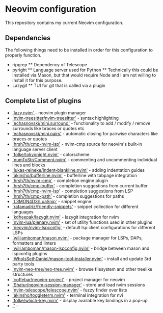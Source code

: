 # Neovim configuration

This repository contains my current Neovim configuration.

## Dependencies

The following things need to be installed in order for this configuration to properly function.

* ripgrep
** Dependency of Telescope
* pyright
** Language server used for Python
** Technically this could be installed via Mason, but that would require Node and I am not willing to install it for this purpose.
* Lazygit
** TUI for git that is called via a plugin

## Complete List of plugins

* [  'lazy.nvim' ]( https://github.com/folke/lazy.nvim.git ) - neovim plugin manager
* ['nvim-treesitter/nvim-treesitter']( https://github.com/nvim-treesitter/nvim-treesitter.git ) - syntax highlighting
* ['echasnovski/mini.surround']( https://github.com/echasnovski/mini.surround.git ) - functionality to add / modify / remove surrounds like braces or quotes etc
* ['echasnovski/mini.pairs']( https://github.com/echasnovski/mini.pairs.git ) - automatic closing for pairwise characters like braces or quotes
* ['hrsh7th/cmp-nvim-lsp']( https://github.com/hrsh7th/cmp-nvim-lsp.git ) - nvim-cmp source for neovim's built-in language server client
* ['folke/tokyonight.nvim']( https://github.com/folke/tokyonight.nvim.git ) - colorscheme
* ['numToStr/Comment.nvim']( https://github.com/numToStr/Comment.nvim.git ) - commenting and uncommenting individual lines and blocks
* ['lukas-reineke/indent-blankline.nvim']( https://github.com/lukas-reineke/indent-blankline.nvim.git ) - adding indentation guides
* ['akinsho/bufferline.nvim']( https://github.com/akinsho/bufferline.nvim.git ) - bufferline with tabpage integration
* ['hrsh7th/nvim-cmp']( https://github.com/hrsh7th/nvim-cmp.git ) - completion engine plugin
* ['hrsh7th/cmp-buffer']( https://github.com/hrsh7th/cmp-buffer.git ) - completion suggestions from current buffer
* ['hrsh7th/cmp-nvim-lsp']( https://github.com/hrsh7th/cmp-nvim-lsp.git ) - completion suggestions from LSP
* ['hrsh7th/cmp-path']( https://github.com/hrsh7th/cmp-path.git ) - completion suggestions for paths
* ['L3MON4D3/LuaSnip']( https://github.com/L3MON4D3/LuaSnip.git ) - snippet engine 
* ['rafamadriz/friendly-snippets']( https://github.com/rafamadriz/friendly-snippets.git ) - snippet collection for different languages
* ['kdheepak/lazygit.nvim']( https://github.com/kdheepak/lazygit.nvim.git ) - lazygit integration for nvim
* ['nvim-lua/plenary.nvim']( https://github.com/nvim-lua/plenary.nvim.git ) - set of utility functions used in other plugins
* ['neovim/nvim-lspconfig']( https://github.com/neovim/nvim-lspconfig.git ) - default lsp client configurations for different LSPs
* ['williamboman/mason.nvim']( https://github.com/williamboman/mason.nvim.git ) - package manager for LSPs, DAPs, formatters and linters
* ['williamboman/mason-lspconfig.nvim']( https://github.com/williamboman/mason-lspconfig.nvim.git ) - bridge between mason and lspconfig plugins
* ['WhoIsSethDaniel/mason-tool-installer.nvim']( https://github.com/WhoIsSethDaniel/mason-tool-installer.nvim.git ) - install and update 3rd party tools
* ['nvim-neo-tree/neo-tree.nvim']( https://github.com/nvim-neo-tree/neo-tree.nvim.git ) - browse filesystem and other treelike structures
* ['coffebar/neovim-project']( https://github.com/coffebar/neovim-project.git ) - project manager for neovim
* ['Shatur/neovim-session-manager']( https://github.com/Shatur/neovim-session-manager.git ) - store and load nvim sessions
* ['nvim-telescope/telescope.nvim']( https://github.com/nvim-telescope/telescope.nvim.git ) - fuzzy finder over lists
* ['akinsho/toggleterm.nvim']( https://github.com/akinsho/toggleterm.nvim.git ) - terminal integration for nvi
* ['folke/which-key.nvim']( https://github.com/folke/which-key.nvim.git ) - display available key bindings in a pop-up
* ['']( https://github.com/#.git ) - 
